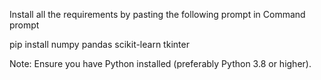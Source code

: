 Install all the requirements by pasting the following prompt in Command prompt

pip install numpy pandas scikit-learn tkinter

Note: Ensure you have Python installed (preferably Python 3.8 or higher).
